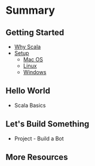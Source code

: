 # Summary

## Getting Started
* [Why Scala](introduction/whyscala.md)
* [Setup](setup/setup.md)
  * [Mac OS](setup/mac.md)
  * [Linux](setup/linux.md)
  * [Windows](setup/windows.md)

## Hello World
* Scala Basics

## Let's Build Something
* Project - Build a Bot

## More Resources
